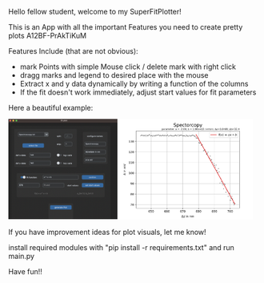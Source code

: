 Hello fellow student, welcome to my SuperFitPlotter!

This is an App with all the important Features you need to create pretty plots A12BF-PrAkTiKuM

Features Include (that are not obvious):
- mark Points with simple Mouse click / delete mark with right click
- dragg marks and legend to desired place with the mouse
- Extract x and y data dynamically by writing a function of the columns
- If the fit doesn't work immediately, adjust start values for fit parameters

Here a beautiful example:
<!--suppress CheckImageSize -->
<img src="readme_material/UI.png" alt="example" height="200">
<!--suppress CheckImageSize -->
<img src="readme_material/example.png" alt="example" height="200">

If you have improvement ideas for plot visuals, let me know!

install required modules with "pip install -r requirements.txt" and run main.py

Have fun!!

